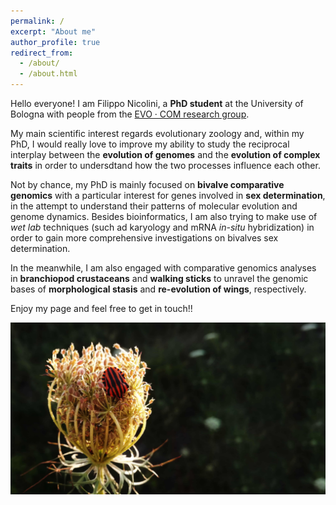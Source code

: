 ```yaml
---
permalink: /
excerpt: "About me"
author_profile: true
redirect_from: 
  - /about/
  - /about.html
---
```


Hello everyone! I am Filippo Nicolini, a **PhD student** at the University of Bologna with people from the [EVO · COM research group](https://sites.google.com/view/evo-com-unibo/home).

My main scientific interest regards evolutionary zoology and, within my PhD, I would really love to improve my ability to study the reciprocal interplay between the **evolution of genomes** and the **evolution of complex traits** in order to undersdtand how the two processes influence each other.

Not by chance, my PhD is mainly focused on **bivalve comparative genomics** with a particular interest for genes involved in **sex determination**, in the attempt to understand their patterns of molecular evolution and genome dynamics. Besides bioinformatics, I am also trying to make use of *wet lab* techniques (such ad karyology and mRNA *in-situ* hybridization) in order to gain more comprehensive investigations on bivalves sex determination.

In the meanwhile, I am also engaged with comparative genomics analyses in **branchiopod crustaceans** and **walking sticks** to unravel the genomic bases of **morphological stasis** and **re-evolution of wings**, respectively.

Enjoy my page and feel free to get in touch!!

![homepic](/images/homepic_reduced.jpg)